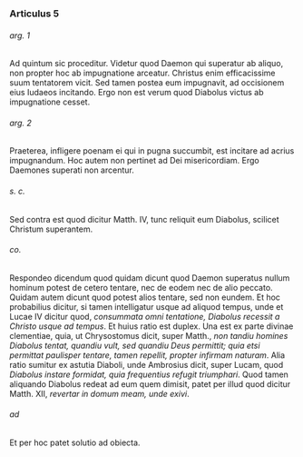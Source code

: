 ### Articulus 5

###### arg. 1
Ad quintum sic proceditur. Videtur quod Daemon qui superatur ab aliquo, non propter hoc ab impugnatione arceatur. Christus enim efficacissime suum tentatorem vicit. Sed tamen postea eum impugnavit, ad occisionem eius Iudaeos incitando. Ergo non est verum quod Diabolus victus ab impugnatione cesset.

###### arg. 2
Praeterea, infligere poenam ei qui in pugna succumbit, est incitare ad acrius impugnandum. Hoc autem non pertinet ad Dei misericordiam. Ergo Daemones superati non arcentur.

###### s. c.
Sed contra est quod dicitur Matth. IV, tunc reliquit eum Diabolus, scilicet Christum superantem.

###### co.
Respondeo dicendum quod quidam dicunt quod Daemon superatus nullum hominum potest de cetero tentare, nec de eodem nec de alio peccato. Quidam autem dicunt quod potest alios tentare, sed non eundem. Et hoc probabilius dicitur, si tamen intelligatur usque ad aliquod tempus, unde et Lucae IV dicitur quod, *consummata omni tentatione, Diabolus recessit a Christo usque ad tempus*. Et huius ratio est duplex. Una est ex parte divinae clementiae, quia, ut Chrysostomus dicit, super Matth., *non tandiu homines Diabolus tentat, quandiu vult, sed quandiu Deus permittit; quia etsi permittat paulisper tentare, tamen repellit, propter infirmam naturam*. Alia ratio sumitur ex astutia Diaboli, unde Ambrosius dicit, super Lucam, quod *Diabolus instare formidat, quia frequentius refugit triumphari*. Quod tamen aliquando Diabolus redeat ad eum quem dimisit, patet per illud quod dicitur Matth. XII, *revertar in domum meam, unde exivi*.

###### ad 
Et per hoc patet solutio ad obiecta.


